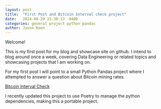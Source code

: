 ```yaml
---
layout: post
title:  "First Post and Bitcoin Interval check project"
date:   2024-08-20 15:30:13 -0400
categories: general project python pandas
author: Jason Keen
---
```


Welcome!

This is my first post for my blog and showcase site on github.
I intend to blog around once a week, covering Data Engineering or related topics and showcasing projects that I am working on.

For my first post I will point to a small Python Pandas project where I attempted to answer a question about Bitcoin mining rates.

[Bitcoin Interval Check]

I recently updated this project to use Poetry to manage the python dependencies, making this a portable project.

[Bitcoin Interval Check]: https://github.com/reckeen/btc_interval_check
